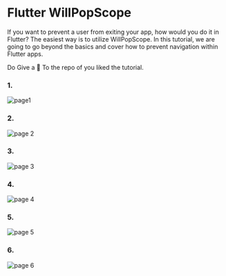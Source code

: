 # Flutter WillPopScope

If you want to prevent a user from exiting your app, how would you do it in Flutter?  The easiest way is to utilize WillPopScope.
In this tutorial, we are going to go beyond the basics and cover how to prevent navigation within Flutter apps.

Do Give a 🌟 To the repo of you liked the tutorial.
### 1.
![page1](https://i.imgur.com/5D1v6Kh.png)
### 2.
![page 2](https://i.imgur.com/mCnPOkB.png)
### 3.
![page 3](https://i.imgur.com/UOyNIfV.png)
### 4.
![page 4](https://i.imgur.com/RXOMyu1.png)
### 5.
![page 5](https://i.imgur.com/7p8L93V.png)
### 6.
![page 6](https://i.imgur.com/vsAemba.png)
